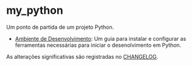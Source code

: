 # my_python
Um ponto de partida de um projeto Python.

- [Ambiente de Desenvolvimento](docs/development-setup.pt-br.md): Um guia para instalar e configurar as ferramentas necessárias para iniciar o desenolvimento em Python.

As alterações significativas são registradas no [CHANGELOG](CHANGELOG.pt-br.md).